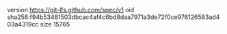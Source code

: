 version https://git-lfs.github.com/spec/v1
oid sha256:f94b53481503dbcac4af4c6bd8daa7971a3de72f0ce976126583ad403a4319cc
size 15765
